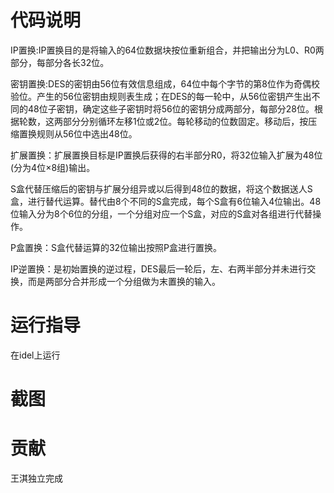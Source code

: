 # 代码说明
IP置换:IP置换目的是将输入的64位数据块按位重新组合，并把输出分为L0、R0两部分，每部分各长32位。

密钥置换:DES的密钥由56位有效信息组成，64位中每个字节的第8位作为奇偶校验位。产生的56位密钥由规则表生成；在DES的每一轮中，从56位密钥产生出不同的48位子密钥，确定这些子密钥时将56位的密钥分成两部分，每部分28位。根据轮数，这两部分分别循环左移1位或2位。每轮移动的位数固定。移动后，按压缩置换规则从56位中选出48位。

扩展置换：扩展置换目标是IP置换后获得的右半部分R0，将32位输入扩展为48位(分为4位×8组)输出。

S盒代替压缩后的密钥与扩展分组异或以后得到48位的数据，将这个数据送人S盒，进行替代运算。替代由8个不同的S盒完成，每个S盒有6位输入4位输出。48位输入分为8个6位的分组，一个分组对应一个S盒，对应的S盒对各组进行代替操作。

P盒置换：S盒代替运算的32位输出按照P盒进行置换。

IP逆置换：是初始置换的逆过程，DES最后一轮后，左、右两半部分并未进行交换，而是两部分合并形成一个分组做为末置换的输入。
# 运行指导
在idel上运行
# 截图

# 贡献
王淇独立完成
